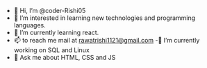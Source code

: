 - 👋 Hi, I’m @coder-Rishi05
- 👀 I’m interested in learning new technologies and programming languages.
- 🌱 I’m currently learning react.
- 📫  to reach me mail at rawatrishi1121@gmail.com
-🔭 I’m currently working on SQL and Linux
- 💬 Ask me about HTML, CSS and JS

<!---
coder-Rishi05/coder-Rishi05 is a ✨ special ✨ repository because its `README.md` (this file) appears on your GitHub profile.
You can click the Preview link to take a look at your changes.
--->
